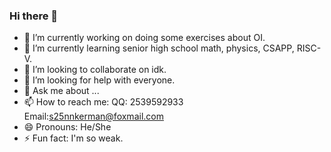 ### Hi there 👋

<!--
**BreakingLead/BreakingLead** is a ✨ _special_ ✨ repository because its `README.md` (this file) appears on your GitHub profile.

Here are some ideas to get you started:

- 🔭 I’m currently working on ...
- 🌱 I’m currently learning ...
- 👯 I’m looking to collaborate on ...
- 🤔 I’m looking for help with ...
- 💬 Ask me about ...
- 📫 How to reach me: ...
- 😄 Pronouns: ...
- ⚡ Fun fact: ...
-->
- 🔭 I’m currently working on doing some exercises about OI.
- 🌱 I’m currently learning senior high school math, physics, CSAPP, RISC-V.
- 👯 I’m looking to collaborate on idk.
- 🤔 I’m looking for help with everyone.
- 💬 Ask me about ...
- 📫 How to reach me: QQ: 2539592933 Email:s25nnkerman@foxmail.com
- 😄 Pronouns: He/She
- ⚡ Fun fact: I'm so weak.
